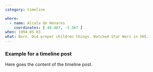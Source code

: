 ```yaml
---
category: timeline

where:
  - name: Alcala de Henares
    coordinates: [ 40.467, -3.367 ]
when: 1994-05-03
what: Born. Did proper children things. Watched Star Wars in VHS.
---
```


### Example for a timeline post

Here goes the content of the timeline post.